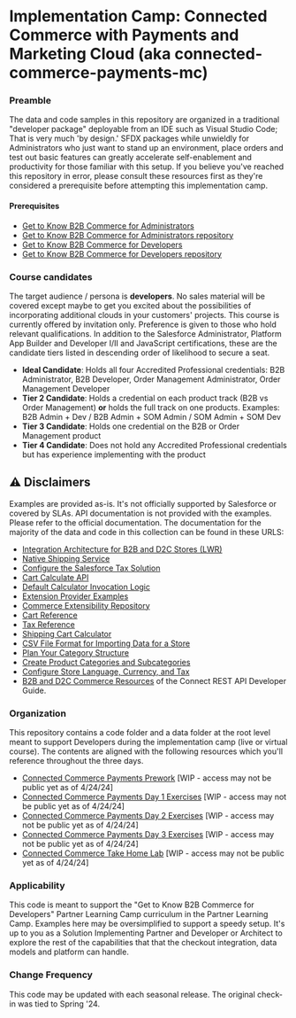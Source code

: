 # Implementation Camp: Connected Commerce with Payments and Marketing Cloud (aka connected-commerce-payments-mc)

### Preamble

The data and code samples in this repository are organized in a traditional "developer package" deployable from an IDE such as Visual Studio Code; That is very much 'by design.' SFDX packages while unwieldly for Administrators who just want to stand up an environment, place orders and test out basic features can greatly accelerate self-enablement and productivity for those familiar with this setup. If you believe you've reached this repository in error, please consult these resources first as they're considered a prerequisite before attempting this implementation camp.

#### Prerequisites
* [Get to Know B2B Commerce for Administrators](https://sfdc.co/B2BAdminGetToKnowCurriculum)
* [Get to Know B2B Commerce for Administrators repository](https://github.com/tzarrsf/b2b-commerce-gtk-admin/)
* [Get to Know B2B Commerce for Developers](https://sfdc.co/B2BDevGetToKnowCurriculum)
* [Get to Know B2B Commerce for Developers repository](https://github.com/tzarrsf/b2b-commerce-gtk-dev/)

### Course candidates
The target audience / persona is __developers__. No sales material will be covered except maybe to get you excited about the possibilities of incorporating additional clouds in your customers' projects. This course is currently offered by invitation only. Preference is given to those who hold relevant qualifications. In addition to the Salesforce Administrator, Platform App Builder and Developer I/II and JavaScript certifications, these are the candidate tiers listed in descending order of likelihood to secure a seat.

* **Ideal Candidate**: Holds all four Accredited Professional credentials: B2B Administrator, B2B Developer, Order Management Administrator, Order Management Developer
* **Tier 2 Candidate**: Holds a credential on each product track (B2B vs Order Management) __or__ holds the full track on one products. Examples: B2B Admin + Dev / B2B Admin + SOM Admin / SOM Admin + SOM Dev
* **Tier 3 Candidate**: Holds one credential on the B2B or Order Management product
* **Tier 4 Candidate**: Does not hold any Accredited Professional credentials but has experience implementing with the product

## ⚠️ Disclaimers

Examples are provided as-is. It's not officially supported by Salesforce or covered by SLAs.
API documentation is not provided with the examples. Please refer to the official documentation.
The documentation for the majority of the data and code in this collection can be found in these URLS:

* [Integration Architecture for B2B and D2C Stores (LWR)](https://developer.salesforce.com/docs/atlas.en-us.b2b_b2c_comm_dev.meta/b2b_b2c_comm_dev/b2b_b2c_comm_integration_architecture.htm)
* [Native Shipping Service](https://help.salesforce.com/s/articleView?id=sf.comm_set_up_native_shipping.htm&type=5)
* [Configure the Salesforce Tax Solution](https://help.salesforce.com/s/articleView?id=sf.comm_salesforce_tax_solution.htm&type=5)
* [Cart Calculate API](https://developer.salesforce.com/docs/commerce/salesforce-commerce/guide/cart-calculate-api.html)
* [Default Calculator Invocation Logic](https://developer.salesforce.com/docs/commerce/salesforce-commerce/guide/cart-calculate-api.html#default-calculator-invocation-logic)
* [Extension Provider Examples](https://developer.salesforce.com/docs/commerce/salesforce-commerce/guide/extension-provider-examples.html)
* [Commerce Extensibility Repository](https://github.com/forcedotcom/commerce-extensibility/tree/releases/248)
* [Cart Reference](https://developer.salesforce.com/docs/commerce/salesforce-commerce/guide/cart-reference.html)
* [Tax Reference](https://developer.salesforce.com/docs/commerce/salesforce-commerce/guide/tax-reference.html)
* [Shipping Cart Calculator](https://developer.salesforce.com/docs/commerce/salesforce-commerce/guide/ShippingCartCalculator.html)
* [CSV File Format for Importing Data for a Store](https://help.salesforce.com/s/articleView?id=sf.comm_store_csv_format.htm&type=5)
* [Plan Your Category Structure](https://help.salesforce.com/s/articleView?id=sf.comm_categories_structure.htm&type=5)
* [Create Product Categories and Subcategories](https://help.salesforce.com/s/articleView?id=sf.comm_categories_create.htm&type=5)
* [Configure Store Language, Currency, and Tax](https://help.salesforce.com/s/articleView?id=sf.comm_create_international_store.htm&type=5)
* [B2B and D2C Commerce Resources](https://developer.salesforce.com/docs/atlas.en-us.chatterapi.meta/chatterapi/connect_resources_commerce.htm) of the Connect REST API Developer Guide.

### Organization

This repository contains a code folder and a data folder at the root level meant to support Developers during the implementation camp (live or virtual course). The contents are aligned with the following resources which you'll reference throughout the three days.

* [Connected Commerce Payments Prework](https://sfdc.co/ConnectedCommercePaymentsPrework) [WIP - access may not be public yet as of 4/24/24]
* [Connected Commerce Payments Day 1 Exercises](https://sfdc.co/ConnectedCommercePaymentsExercisesDay1) [WIP - access may not be public yet as of 4/24/24]
* [Connected Commerce Payments Day 2 Exercises](https://sfdc.co/ConnectedCommercePaymentsExercisesDay2) [WIP - access may not be public yet as of 4/24/24]
* [Connected Commerce Payments Day 3 Exercises](https://sfdc.co/ConnectedCommercePaymentsExercisesDay3) [WIP - access may not be public yet as of 4/24/24]
* [Connected Commerce Take Home Lab](https://sfdc.co/ConnectedCommercePaymentsTakeHomeLab) [WIP - access may not be public yet as of 4/24/24]

### Applicability

This code is meant to support the "Get to Know B2B Commerce for Developers" Partner Learning Camp curriculum in the Partner Learning Camp. Examples here may be oversimplified to support a speedy setup. It's up to you as a Solution Implementing Partner and Developer or Architect to explore the rest of the capabilities that that the checkout integration, data models and platform can handle.

### Change Frequency

This code may be updated with each seasonal release. The original check-in was tied to Spring '24.

